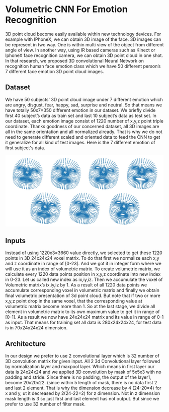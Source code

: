 # Volumetric CNN For Emotion Recognition

3D point cloud become easily available within new technology devices. For example with IPhoneX, we can obtain 3D image of the face. 3D images can be represent in two way. One is within multi view of the object from different angle of view. In another way, using IR based cameras such as Kinect or IphoneX face recognition camera, we can obtain 3D point cloud in one shot. In that research, we proposed 3D convolutional Neural Network on recognition human face emotion class which we have 50 different person’s 7 different face emotion 3D point cloud images.

## Dataset

We have 50 subjects' 3D point cloud image under 7 different emotion which are angry, disgust, fear, happy, sad, surprise and neutral. So that means we have totally 50x7=350 different emotion in our dataset. We briefly divide first 40 subject’s data as train set and last 10 subject’s data as test set. In our dataset, each emotion image consist of 1220 number of x,y,z point triple coordinate. Thanks goodness of our concerned dataset, all 3D images are all in the same orientation and all normalized already. That is why we do not need to generate different scaled and oriented data to feed the CNN to get it generalize for all kind of test images. Here is the 7 different emotion of first subject's data.

![Sample image](Output/faces.jpg?raw=true "Title")

## Inputs

Instead of using 1220x3=3660 value directly, we selected to get these 1220 points in 3D 24x24x24 voxel matrix. To do that first we normalize each x,y and z coordinate in range of [0-23]. And we got it in integer form where we will use it as an index of volumetric matrix. To create volumetric matrix, we calculate every 1220 data points position in x,y,z coordinate into new index in 0-23. Let us called new index as ix,iy,iz. Then we accumulate the  voxel of Volumetric matrix’s ix,iy,iz by 1. As a result of all 1220 data points we accumulate corresponding voxel in volumetric matrix and finally we obtain final volumetric presentation of 3d point cloud. But note that if two or more x,y,z point drop in the same voxel, that the corresponding value at volumetric matrix become more than 1. So at the last stage, we divide all element in volumetric matrix to its own maximum value to get it in range of [0-1]. As a result we now have 24x24x24 matrix and its value in range of 0-1 as input. That means for training set all data is 280x24x24x24, for test data is in 70x24x24x24 dimension.

## Architecture

In our design we prefer to use 2 convolutional layer which is 32 number of 3D convolution matrix for given input. All 2 3d Convolutional layer followed by normalization layer and maxpool layer. Which means in first layer our data is 24x24x24 and we applied 3D convolution by mask of 5x5x3 with no padding and stride. Since there is no padding, the output of the layer1, become 20x20x22. (since within 5 length of mask, there is no data first 2 and last 2 element. That is why the dimension decrease by 4 (24-20=4) for x and y, ut it decreased by 2(24-22=2) for z dimension. Not in z dimension mask length is 3 so just first and last element has not output. But since we prefer to use 32 number of filter mask. 
